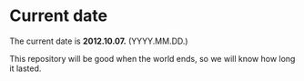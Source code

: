 # Current date

The current date is **2012.10.07.** (YYYY.MM.DD.)

This repository will be good when the world ends, so we will know how long it lasted.